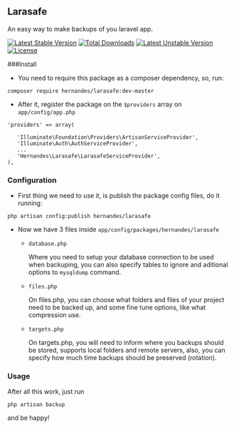 ## Larasafe
An easy way to make backups of you laravel app.

[![Latest Stable Version](https://poser.pugx.org/hernandes/larasafe/v/stable.png)](https://packagist.org/packages/hernandes/larasafe) [![Total Downloads](https://poser.pugx.org/hernandes/larasafe/downloads.png)](https://packagist.org/packages/hernandes/larasafe) [![Latest Unstable Version](https://poser.pugx.org/hernandes/larasafe/v/unstable.png)](https://packagist.org/packages/hernandes/larasafe) [![License](https://poser.pugx.org/hernandes/larasafe/license.png)](https://packagist.org/packages/hernandes/larasafe)

###Install
 - You need to require this package as a composer dependency, so, run:

`composer require hernandes/larasafe:dev-master`

 - After it, register the package on the `$providers` array on `app/config/app.php`

 ~~~
 'providers' => array(

    'Illuminate\Foundation\Providers\ArtisanServiceProvider',
    'Illuminate\Auth\AuthServiceProvider',
    ...
    'Hernandes\Larasafe\LarasafeServiceProvider',
),
 ~~~

### Configuration
 - First thing we need to use it, is publish the package config files, do it running:

 `php artisan config:publish hernandes/larasafe`

 - Now we have 3 files inside `app/config/packages/hernandes/larasafe`

   - `database.php`

   		Where you need to setup your database connection to be used when backuping, you can also specify tables to ignore and aditional options to `mysqldump` command.
   - `files.php`

   		On files.php, you can choose what folders and files of your project need to be backed up, and some fine tune options, like what compression use.
   - `targets.php`

   		On targets.php, you will need to inform where you backups should be stored, supports local folders and remote servers, also, you can specify how much time backups should be preserved (rotation).


### Usage
After all this work, just run

`php artisan backup`

and be happy!

